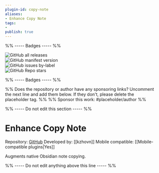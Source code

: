 ```yaml
---
plugin-id: copy-note
aliases:
- Enhance Copy Note
tags: 
- 
publish: true
---
```


%% ----- Badges ----- %%

![GitHub all releases](https://img.shields.io/github/downloads/kzhovn/copy-command-obsidian/total?color=573E7A&logo=github&style=for-the-badge)   
![GitHub manifest version](https://img.shields.io/github/manifest-json/v/kzhovn/copy-command-obsidian?color=573E7A&logo=github&style=for-the-badge)   
![GitHub issues by-label](https://img.shields.io/github/issues/kzhovn/copy-command-obsidian/help%20wanted?color=573E7A&logo=github&style=for-the-badge)   
![GitHub Repo stars](https://img.shields.io/github/stars/kzhovn/copy-command-obsidian?color=573E7A&logo=github&style=for-the-badge)

%% ----- Badges ----- %%

%% Does the repository or author have any sponsoring links? Uncomment the next line and add them below. If they don't, please delete the placeholder tag. %%
%% Sponsor this work: #placeholder/author %%

%% ----- Do not edit this section ----- %%

# Enhance Copy Note

Repository: [GitHub](https://github.com/kzhovn/copy-command-obsidian)
Developed by: [[kzhovn]]
Mobile compatible: [[Mobile-compatible plugins|Yes]]

Augments native Obsidian note copying.

%% ----- Do not edit anything above this line ----- %% 
